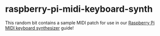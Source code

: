 # raspberry-pi-midi-keyboard-synth
This random bit contains a sample MIDI patch for use in our [Raspberry Pi MIDI keyboard synthesizer](https://howchoo.com/g/zmm2zdi3ody/raspberry-pi-midi-keyboard-synthesizer) guide!